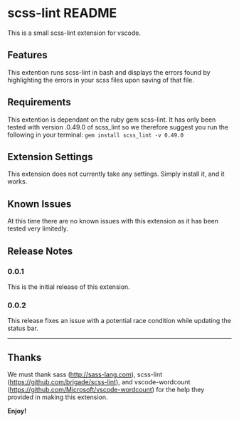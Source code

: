 # scss-lint README

This is a small scss-lint extension for vscode.

## Features

This extention runs scss-lint in bash and displays the errors found by highlighting the errors in your scss files upon saving of that file.

## Requirements

This extention is dependant on the ruby gem scss-lint. It has only been tested with version .0.49.0 of scss_lint so we therefore suggest you run the following in your terminal:
`gem install scss_lint -v 0.49.0`

## Extension Settings

This extension does not currently take any settings. Simply install it, and it works.

## Known Issues

At this time there are no known issues with this extension as it has been tested very limitedly.

## Release Notes

### 0.0.1

This is the initial release of this extension.

### 0.0.2

This release fixes an issue with a potential race condition while updating the status bar.

-----------------------------------------------------------------------------------------------------------

## Thanks

We must thank sass (http://sass-lang.com), scss-lint (https://github.com/brigade/scss-lint), and vscode-wordcount (https://github.com/Microsoft/vscode-wordcount) for the help they provided in making this extension.

**Enjoy!**
